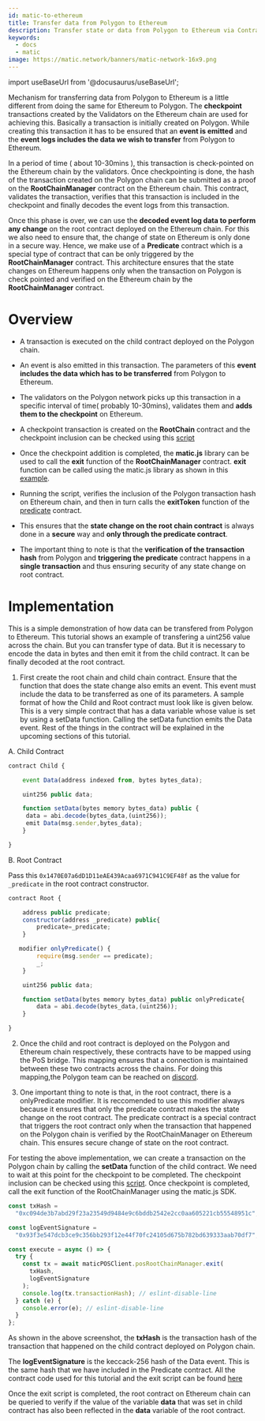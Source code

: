 ```yaml
---
id: matic-to-ethereum
title: Transfer data from Polygon to Ethereum
description: Transfer state or data from Polygon to Ethereum via Contracts
keywords:
  - docs
  - matic
image: https://matic.network/banners/matic-network-16x9.png
---
```


import useBaseUrl from '@docusaurus/useBaseUrl';

Mechanism for transferring data from Polygon to Ethereum is a little different from doing the same for Ethereum to Polygon. The **checkpoint** transactions created by the Validators on the Ethereum chain are used for achieving this. Basically a transaction is initially created on Polygon. While creating this transaction it has to be ensured that an **event is emitted** and the **event logs includes the data we wish to transfer** from Polygon to Ethereum.

In a period of time ( about 10-30mins ), this transaction is check-pointed on the Ethereum chain by the validators. Once checkpointing is done, the hash of the transaction created on the Polygon chain can be submitted as a proof on the **RootChainManager** contract on the Ethereum chain. This contract, validates the transaction, verifies that this transaction is included in the checkpoint and finally decodes the event logs from this transaction.

Once this phase is over, we can use the **decoded event log data to perform any change** on the root contract deployed on the Ethereum chain. For this we also need to ensure that, the change of state on Ethereum is only done in a secure way. Hence, we make use of a **Predicate** contract which is a special type of contract that can be only triggered by the **RootChainManager** contract. This architecture ensures that the state changes on Ethereum happens only when the transaction on Polygon is check pointed and verified on the Ethereum chain by the **RootChainManager** contract.

# Overview

- A transaction is executed on the child contract deployed on the Polygon chain.
- An event is also emitted in this transaction. The parameters of this **event includes the data which has to be transferred** from Polygon to Ethereum.
- The validators on the Polygon network picks up this transaction in a specific interval of time( probably 10-30mins), validates them and **adds them to the checkpoint** on Ethereum.
- A checkpoint transaction is created on the **RootChain** contract and the checkpoint inclusion can be checked using this [script](https://github.com/rahuldamodar94/matic-learn-pos/blob/transfer-matic-ethereum/script/check-checkpoint.js)
- Once the checkpoint addition is completed, the **matic.js** library can be used to call the **exit** function of the **RootChainManager** contract. **exit** function can be called using the matic.js library as shown in this [example](https://github.com/rahuldamodar94/matic-learn-pos/blob/transfer-matic-ethereum/script/exit.js).

- Running the script, verifies the inclusion of the Polygon transaction hash on Ethereum chain, and then in turn calls the **exitToken** function of the [predicate](https://github.com/rahuldamodar94/matic-learn-pos/blob/transfer-matic-ethereum/contracts/CustomPredicate.sol) contract.
- This ensures that the **state change on the root chain contract** is always done in a **secure** way and **only through the predicate contract**.
- The important thing to note is that the **verification of the transaction hash** from Polygon and **triggering the predicate** contract happens in a **single transaction** and thus ensuring security of any state change on root contract.

# Implementation

This is a simple demonstration of how data can be transfered from Polygon to Ethereum. This tutorial shows an example of transfering a uint256 value across the chain. But you can transfer type of data. But it is necessary to encode the data in bytes and then emit it from the child contract. It can be finally decoded at the root contract.

1.  First create the root chain and child chain contract. Ensure that the function that does the state change also emits an event. This event must include the data to be transferred as one of its parameters. A sample format of how the Child and Root contract must look like is given below. This is a very simple contract that has a data variable whose value is set by using a setData function. Calling the setData function emits the Data event. Rest of the things in the contract will be explained in the upcoming sections of this tutorial.

A. Child Contract

```javascript
contract Child {

    event Data(address indexed from, bytes bytes_data);

    uint256 public data;

    function setData(bytes memory bytes_data) public {
     data = abi.decode(bytes_data,(uint256));
     emit Data(msg.sender,bytes_data);
    }

}
```

B. Root Contract

Pass this `0x1470E07a6dD1D11eAE439Acaa6971C941C9EF48f` as the value for `_predicate` in the root contract constructor.

```javascript
contract Root {

    address public predicate;
    constructor(address _predicate) public{
        predicate=_predicate;
    }

   modifier onlyPredicate() {
        require(msg.sender == predicate);
        _;
    }

    uint256 public data;

    function setData(bytes memory bytes_data) public onlyPredicate{
        data = abi.decode(bytes_data,(uint256));
    }

}
```

2.  Once the child and root contract is deployed on the Polygon and Ethereum chain respectively, these contracts have to be mapped using the PoS bridge. This mapping ensures that a connection is maintained between these two contracts across the chains. For doing this mapping,the Polygon team can be reached on [discord](https://discord.com/invite/0xPolygon).

3.  One important thing to note is that, in the root contract, there is a onlyPredicate modifier. It is reccomended to use this modifier always because it ensures that only the predicate contract makes the state change on the root contract. The predicate contract is a special contract that triggers the root contract only when the transaction that happened on the Polygon chain is verified by the RootChainManager on Ethereum chain. This ensures secure change of state on the root contract.

For testing the above implementation, we can create a transaction on the Polygon chain by calling the **setData** function of the child contract. We need to wait at this point for the checkpoint to be completed. The checkpoint inclusion can be checked using this [script](https://github.com/rahuldamodar94/matic-learn-pos/blob/transfer-matic-ethereum/script/check-checkpoint.js). Once checkpoint is completed, call the exit function of the RootChainManager using the matic.js SDK.

```jsx
const txHash =
  "0xc094de3b7abd29f23a23549d9484e9c6bddb2542e2cc0aa605221cb55548951c";

const logEventSignature =
  "0x93f3e547dcb3ce9c356bb293f12e44f70fc24105d675b782bd639333aab70df7";

const execute = async () => {
  try {
    const tx = await maticPOSClient.posRootChainManager.exit(
      txHash,
      logEventSignature
    );
    console.log(tx.transactionHash); // eslint-disable-line
  } catch (e) {
    console.error(e); // eslint-disable-line
  }
};
```

As shown in the above screenshot, the **txHash** is the transaction hash of the transaction that happened on the child contract deployed on Polygon chain.

The **logEventSignature** is the keccack-256 hash of the Data event. This is the same hash that we have included in the Predicate contract. All the contract code used for this tutorial and the exit script can be found [here](https://github.com/rahuldamodar94/matic-learn-pos/tree/transfer-matic-ethereum)

Once the exit script is completed, the root contract on Ethereum chain can be queried to verify if the value of the variable **data** that was set in child contract has also been reflected in the **data** variable of the root contract.

